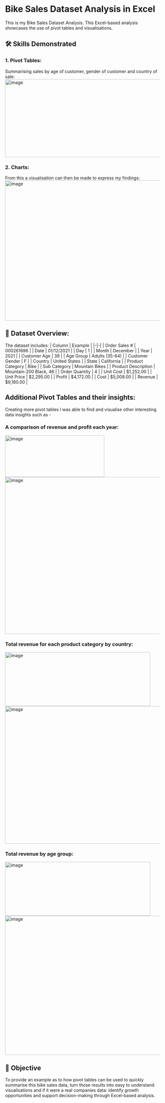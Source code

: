 # Bike Sales Dataset Analysis in Excel
This is my Bike Sales Dataset Analysis. This Excel-based analysis showcases the use of pivot tables and visualisations.

## 🛠️ Skills Demonstrated

### 1. Pivot Tables:

Summarising sales by age of customer, gender of customer and country of sale:
<img width="832" height="253" alt="image" src="https://github.com/user-attachments/assets/55f93ec1-d91b-43c3-993d-223aaf4d001b" />  

### 2. Charts:
From this a visualisation can then be made to express my findings:
<img width="769" height="455" alt="image" src="https://github.com/user-attachments/assets/39f70c46-b4ac-4de7-aa2d-5e5d8e51f926" />  

## 📁 Dataset Overview:
The dataset includes:
| Column | Example |
|-|-|
| Order Sales # | 000261696 |
| Date | 01/12/2021 |
| Day | 1 |
| Month | December |
| Year | 2021 |
| Customer Age | 39 |
| Age Group | Adults (35-64) |
| Customer Gender | F |
| Country | United States |
| State | California |
| Product Category | Bike |
| Sub Category | Mountain Bikes |
| Product Description | Mountain-200 Black, 46 |
| Order Quantity | 4 |
| Unit Cost | $1,252.00 |
| Unit Price | $2,295.00 |
| Profit | $4,172.00 |
| Cost | $5,008.00 |
| Revenue | $9,180.00 |

## Additional Pivot Tables and their insights:
Creating more pivot tables I was able to find and visualise other interesting data insights such as -
### A comparison of revenue and profit each year:
<img width="323" height="135" alt="image" src="https://github.com/user-attachments/assets/27405312-2f48-43b0-8b4b-c70ca2735a89" />

<img width="848" height="510" alt="image" src="https://github.com/user-attachments/assets/c86a304d-ef07-4a4b-9198-3de068d96075" />  

### Total revenue for each product category by country:  
<img width="472" height="175" alt="image" src="https://github.com/user-attachments/assets/2e3dbd55-7ba3-411c-9c11-b7ca6874e73c" />

<img width="745" height="447" alt="image" src="https://github.com/user-attachments/assets/9b3ae42b-6f16-4a39-bda0-c485efc982f7" />  

### Total revenue by age group:
<img width="472" height="175" alt="image" src="https://github.com/user-attachments/assets/0ff40268-85e8-4be8-be2b-ec03fe203205" />  

<img width="745" height="452" alt="image" src="https://github.com/user-attachments/assets/cfd7aaa2-873f-422a-878c-597a185dbe98" />

## 🎯 Objective
To provide an example as to how pivot tables can be used to quickly summarise this bike sales data, turn those results into easy to understand visualisations and if it were a real companies data: identify growth opportunities and support decision-making through Excel-based analysis.

